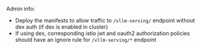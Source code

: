 Admin info:
* Deploy the manifests to allow traffic to `/vllm-serving/` endpoint without dex auth (if dex is enabled in cluster)
* If using dex, corresponding istio jwt and oauth2 authorization policies should have an ignore rule for `/vllm-serving/*` endpoint
